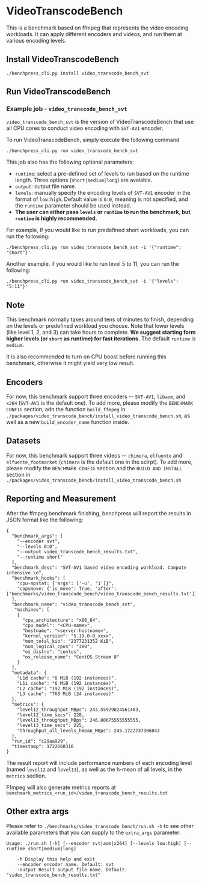 <!--
Copyright (c) Meta Platforms, Inc. and affiliates.

This source code is licensed under the MIT license found in the
LICENSE file in the root directory of this source tree.
-->
# VideoTranscodeBench

This is a benchmark based on ffmpeg that represents the video encoding workloads. It can apply different encoders and videos, and run them at various encoding levels.

## Install VideoTranscodeBench

```
./benchpress_cli.py install video_transcode_bench_svt
```

## Run VideoTranscodeBench

### Example job - `video_transcode_bench_svt`

`video_transcode_bench_svt` is the version of VideoTranscodeBench that use all CPU cores to conduct video encoding with `SVT-AV1` encoder.

To run VideoTranscodeBench, simply execute the following command

```
./benchpress_cli.py run video_transcode_bench_svt
```

This job also has the following optional parameters:
  - `runtime`: select a pre-defined set of levels to run based on the runtime length. Three options (`short|medium|long`) are avaiable.
  - `output`: output file name.
  - `levels`: manually specify the encoding levels of `SVT-AV1` encoder in the format of `low:high`. Default value is `0:0`, meaning is not specified, and the `runtime` parameter should be used instead.
  - **The user can either pass `levels` or `runtime` to run the benchmark, but `runtime` is highly recommended.**


For example, If you would like to run predefined short workloads, you can run the following:

```
./benchpress_cli.py run video_transcode_bench_svt -i '{"runtime": "short"}'
```

Another example. if you would like to run level 5 to 11, you can run the following:

```
./benchpress_cli.py run video_transcode_bench_svt -i '{"levels": "5:11"}'
```

## Note

This benchmark normally takes around tens of minutes to finish, depending on the levels or predefined workload you choose. Note that lower levels (like level 1, 2, and 3) can take hours to complete. **We suggest starting form higher levels (or `short` as runtime) for fast iterations.** The default `runtime` is `medium`.


It is also recommended to turn on CPU boost before running this benchmark, otherwise it might yield very low result.

## Encoders

For now, this benchmark support three encoders -- `SVT-AV1`, `libaom`, and `x264` (`SVT-AV1` is the default one). To add more, please modify the `BENCHMARK CONFIG` section, adn the function `build_ffmpeg` in `./packages/video_transcode_bench/install_video_transcode_bench.sh`, as well as a new `build_encoder_name` function inside.

## Datasets

For now, this benchmark support three videos -- `chimera`, `elfuente` and `elfuente_footmarket` (`chimera` is the default one in the scirpt). To add more, please modify the `BENCHMARK CONFIG` section and the `BUILD AND INSTALL ` section in  `./packages/video_transcode_bench/install_video_transcode_bench.sh`

## Reporting and Measurement

After the ffmpeg benchmark finishing, benchpress will report the results in
JSON format like the following:

```
{
  "benchmark_args": [
    "--encoder svt",
    "--levels 0:0",
    "--output video_transcode_bench_results.txt",
    "--runtime short"
  ],
  "benchmark_desc": "SVT-AV1 based video encoding workload. Compute intensive.\n",
  "benchmark_hooks": [
    "cpu-mpstat: {'args': ['-u', '1']}",
    "copymove: {'is_move': True, 'after': ['benchmarks/video_transcode_bench/video_transcode_bench_results.txt']}"
  ],
  "benchmark_name": "video_transcode_bench_svt",
   "machines": [
    {
      "cpu_architecture": "x86_64",
      "cpu_model": "<CPU-name>",
      "hostname": "<server-hostname>",
      "kernel_version": "5.19.0-0_xxxx",
      "mem_total_kib": "2377231352 KiB",
      "num_logical_cpus": "380",
      "os_distro": "centos",
      "os_release_name": "CentOS Stream 8"
    }
  ],
  "metadata": {
    "L1d cache": "6 MiB (192 instances)",
    "L1i cache": "6 MiB (192 instances)",
    "L2 cache": "192 MiB (192 instances)",
    "L3 cache": "768 MiB (24 instances)"
  },
  "metrics": {
    "level12_throughput_MBps": 243.55929824561403,
    "level12_time_secs": 228,
    "level13_throughput_MBps": 246.80675555555555,
    "level13_time_secs": 225,
    "throughput_all_levels_hmean_MBps": 245.1722737306843
  },
  "run_id": "c29aa929",
  "timestamp": 1722660310
}
```

The result report will include performance numbers of each encoding level (named `level12` and `level13`), as well as the h-mean of all levels, in the `metrics` section.


Ffmpeg will also generate metrics reports at
`benchmark_metrics_<run_id>/video_transcode_bench_results.txt`


## Other extra args

Please refer to `./benchmarks/video_transcode_bench/run.sh -h` to see other available
parameters that you can supply to the `extra_args` parameter:

```
Usage: ./run.sh [-h] [--encoder svt|aom|x264] [--levels low:high] [--runtime short|medium|long]

    -h Display this help and exit
    --encoder encoder name. Default: svt
    -output Result output file name. Default: "video_transcode_bench_results.txt"
```
